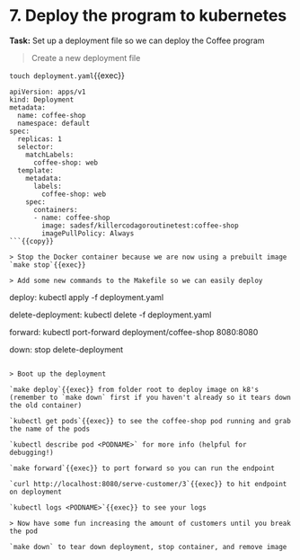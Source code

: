 # 7. Deploy the program to kubernetes

**Task:** Set up a deployment file so we can deploy the Coffee program

> Create a new deployment file 

`touch deployment.yaml`{{exec}}

```
apiVersion: apps/v1
kind: Deployment
metadata:
  name: coffee-shop
  namespace: default
spec:
  replicas: 1
  selector:
    matchLabels:
      coffee-shop: web
  template:
    metadata:
      labels:
        coffee-shop: web
    spec:
      containers:
      - name: coffee-shop
        image: sadesf/killercodagoroutinetest:coffee-shop
        imagePullPolicy: Always
```{{copy}}

> Stop the Docker container because we are now using a prebuilt image
`make stop`{{exec}}

> Add some new commands to the Makefile so we can easily deploy

```
deploy:	
	kubectl apply -f deployment.yaml

delete-deployment:
	kubectl delete -f deployment.yaml

forward:
	kubectl port-forward deployment/coffee-shop 8080:8080

down: stop delete-deployment
```{{copy}}

> Boot up the deployment 

`make deploy`{{exec}} from folder root to deploy image on k8's (remember to `make down` first if you haven't already so it tears down the old container)

`kubectl get pods`{{exec}} to see the coffee-shop pod running and grab the name of the pods

`kubectl describe pod <PODNAME>` for more info (helpful for debugging!)

`make forward`{{exec}} to port forward so you can run the endpoint

`curl http://localhost:8080/serve-customer/3`{{exec}} to hit endpoint on deployment

`kubectl logs <PODNAME>`{{exec}} to see your logs

> Now have some fun increasing the amount of customers until you break the pod

`make down` to tear down deployment, stop container, and remove image